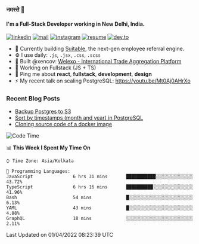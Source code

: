 ### नमस्ते 🙏

#### I'm a Full-Stack Developer working in New Delhi, India.

[![linkedin](https://img.shields.io/badge/linkedin-%230077B5.svg)](https://linkedin.com/in/sambhav2612)
[![mail](https://img.shields.io/badge/gmail-D14836)](mailto:sambhavjain2612@gmail.com)
[![instagram](https://img.shields.io/badge/instagram-%23E4405F.svg)](https://instagram.com/sambhav2612)
[![resume](https://img.shields.io/badge/resume-%23#FFFF00.svg)](https://mega.nz/file/IjA3yaoB#BFfQg1-aKva0piAd_wWs8Hf5dlnYRQ2ZkwtYwNMzBhA)
[![dev.to](https://img.shields.io/badge/dev.to-000000.svg)](https://dev.to/sambhav2612)

- 🏢 Currently building [Suitable](https://suitable.ai), the next-gen employee referral engine.
- ⚙️ I use daily: `.js`, `.jsx`, `.css`, `.scss`
- 💅 Built @xencov: [Welexo - International Trade Aggregation Platform](https://welexo.com)
- 🌱 Working on Fullstack (JS + TS)
- 💬 Ping me about **react**, **fullstack**, **development**, **design**
- ⚡️ My recent talk on scaling PostgreSQL: https://youtu.be/Mt0Aj0AHrXo

### Recent Blog Posts
<!-- BLOG-POST-LIST:START -->
- [Backup Postgres to S3](https://dev.to/sambhav2612/backup-postgres-to-s3-2nkk)
- [Sort by timestamps &lpar;month and year&rpar; in PostgreSQL](https://dev.to/sambhav2612/sort-by-timestamps-in-postgresql-2f2h)
- [Cloning source code of a docker image](https://dev.to/sambhav2612/reverse-engineering-a-docker-image-i8c)
<!-- BLOG-POST-LIST:END -->

<!--START_SECTION:waka-->
![Code Time](http://img.shields.io/badge/Code%20Time-1%2C761%20hrs%201%20min-blue)

📊 **This Week I Spent My Time On** 

```text
⌚︎ Time Zone: Asia/Kolkata

💬 Programming Languages: 
JavaScript               6 hrs 31 mins       ███████████░░░░░░░░░░░░░░   43.72% 
TypeScript               6 hrs 16 mins       ██████████░░░░░░░░░░░░░░░   41.96% 
Bash                     54 mins             █░░░░░░░░░░░░░░░░░░░░░░░░   6.13% 
YAML                     43 mins             █░░░░░░░░░░░░░░░░░░░░░░░░   4.88% 
GraphQL                  18 mins             ░░░░░░░░░░░░░░░░░░░░░░░░░   2.11%

```


 Last Updated on 01/04/2022 08:23:39 UTC
<!--END_SECTION:waka-->
